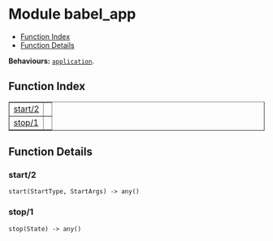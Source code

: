 

# Module babel_app #
* [Function Index](#index)
* [Function Details](#functions)

__Behaviours:__ [`application`](application.md).

<a name="index"></a>

## Function Index ##


<table width="100%" border="1" cellspacing="0" cellpadding="2" summary="function index"><tr><td valign="top"><a href="#start-2">start/2</a></td><td></td></tr><tr><td valign="top"><a href="#stop-1">stop/1</a></td><td></td></tr></table>


<a name="functions"></a>

## Function Details ##

<a name="start-2"></a>

### start/2 ###

`start(StartType, StartArgs) -> any()`

<a name="stop-1"></a>

### stop/1 ###

`stop(State) -> any()`

